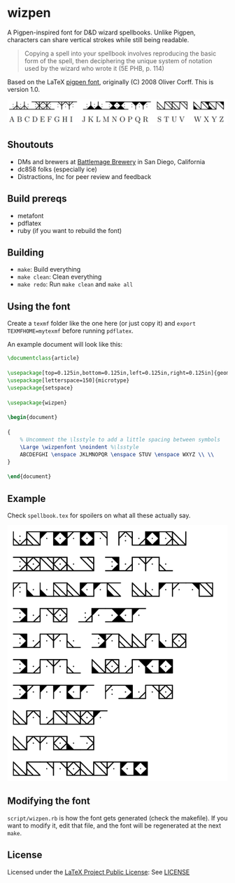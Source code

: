 # wizpen

A Pigpen-inspired font for D\&D wizard spellbooks. Unlike Pigpen, characters
can share vertical strokes while still being readable.

>Copying a spell into your spellbook involves reproducing the basic form of
>the spell, then deciphering the unique system of notation used by the wizard
>who wrote it (5E PHB, p. 114)

Based on the LaTeX [pigpen font](https://ctan.org/pkg/pigpen), originally
(C) 2008 Oliver Corff. This is version 1.0.

![key](img/key.png)

## Shoutouts

* DMs and brewers at [Battlemage Brewery](http://battlemagebrewing.com/)
  in San Diego, California
* dc858 folks (especially ice)
* Distractions, Inc for peer review and feedback

## Build prereqs

* metafont
* pdflatex
* ruby (if you want to rebuild the font)

## Building

* `make`: Build everything
* `make clean`: Clean everything
* `make redo`: Run `make clean` and `make all`

## Using the font

Create a `texmf` folder like the one here (or just copy it) and
`export TEXMFHOME=mytexmf` before running `pdflatex`.

An example document will look like this:

```tex
\documentclass{article}

\usepackage[top=0.125in,bottom=0.125in,left=0.125in,right=0.125in]{geometry}
\usepackage[letterspace=150]{microtype}
\usepackage{setspace}

\usepackage{wizpen}

\begin{document}

{
    % Uncomment the \lsstyle to add a little spacing between symbols
    \Large \wizpenfont \noindent %\lsstyle
    ABCDEFGHI \enspace JKLMNOPQR \enspace STUV \enspace WXYZ \\ \\
}

\end{document}
```

## Example

Check `spellbook.tex` for spoilers on what all these actually say.

![example](img/example.png)

## Modifying the font

`script/wizpen.rb` is how the font gets generated (check the makefile).
If you want to modify it, edit that file, and the font will be regenerated
at the next `make`.

## License

Licensed under the [LaTeX Project Public License](https://ctan.org/license/lppl):
See [LICENSE](LICENSE)

